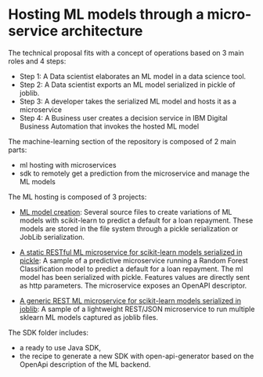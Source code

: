 # Hosting ML models through a micro-service architecture

The technical proposal fits with a concept of operations based on 3 main roles and 4 steps:
 - Step 1: A Data scientist elaborates an ML model in a data science tool.
 - Step 2: A Data scientist exports an ML model serialized in pickle of joblib.
 - Step 3: A developer takes the serialized ML model and hosts it as a microservice
 - Step 4: A Business user creates a decision service in IBM Digital Business Automation that invokes the hosted ML model
 
The machine-learning section of the repository is composed of 2 main parts:
   - ml hosting with microservices
   - sdk to remotely get a prediction from the microservice and manage the ML models


The ML hosting is composed of 3 projects:
- [ML model creation](ml-model-creation/README.md): Several source files to create variations of ML models with scikit-learn to predict a default for a loan repayment. These models are stored in the file system through a pickle serialization or JobLib serialization.

- [A static RESTful ML microservice for scikit-learn models serialized in pickle](ml-model-static-hosting/README.md): A sample of a predictive microservice running a Random Forest Classification model to predict a default for a loan repayment. The ml model has been serialized with pickle. Features values are directly sent as http parameters. The microservice exposes an OpenAPI descriptor.

- [A generic REST ML microservice for scikit-learn models serialized in joblib](ml-model-dynamic-hosting/README.md): A sample of a lightweight REST/JSON microservice to run multiple sklearn ML models captured as joblib files.

The SDK folder includes:
- a ready to use Java SDK,
- the recipe to generate a new SDK with open-api-generator based on the OpenApi description of the ML backend.


